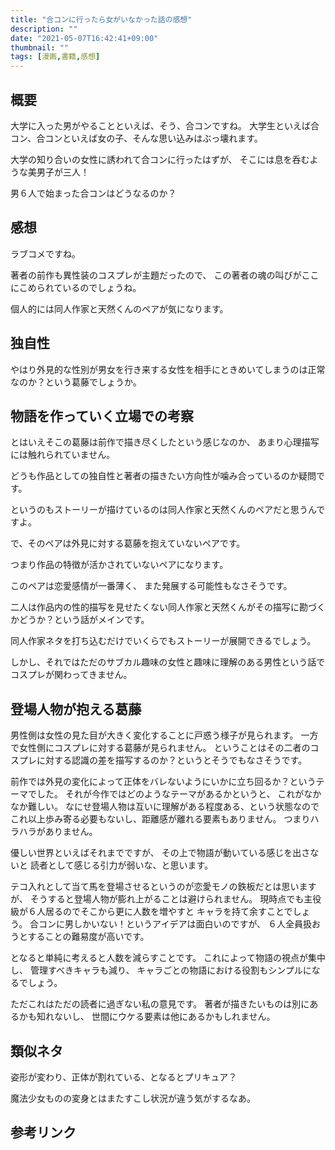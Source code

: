```yaml
---
title: "合コンに行ったら女がいなかった話の感想"
description: ""
date: "2021-05-07T16:42:41+09:00"
thumbnail: ""
tags: [漫画,書籍,感想]
---
```


## 概要
大学に入った男がやることといえば、そう、合コンですね。
大学生といえば合コン、合コンといえば女の子、そんな思い込みはぶっ壊れます。

大学の知り合いの女性に誘われて合コンに行ったはずが、
そこには息を呑むような美男子が三人！

男６人で始まった合コンはどうなるのか？

## 感想
ラブコメですね。

著者の前作も異性装のコスプレが主題だったので、
この著者の魂の叫びがここにこめられているのでしょうね。

個人的には同人作家と天然くんのペアが気になります。

## 独自性
やはり外見的な性別が男女を行き来する女性を相手にときめいてしまうのは正常なのか？という葛藤でしょうか。

## 物語を作っていく立場での考察


とはいえそこの葛藤は前作で描き尽くしたという感じなのか、
あまり心理描写には触れられていません。

どうも作品としての独自性と著者の描きたい方向性が噛み合っているのか疑問です。

というのもストーリーが描けているのは同人作家と天然くんのペアだと思うんですよ。

で、そのペアは外見に対する葛藤を抱えていないペアです。

つまり作品の特徴が活かされていないペアになります。

このペアは恋愛感情が一番薄く、
また発展する可能性もなさそうです。

二人は作品内の性的描写を見せたくない同人作家と天然くんがその描写に勘づくかどうか？という話がメインです。

同人作家ネタを打ち込むだけでいくらでもストーリーが展開できるでしょう。

しかし、それではただのサブカル趣味の女性と趣味に理解のある男性という話でコスプレが関わってきません。

## 登場人物が抱える葛藤
男性側は女性の見た目が大きく変化することに戸惑う様子が見られます。
一方で女性側にコスプレに対する葛藤が見られません。
ということはその二者のコスプレに対する認識の差を描写するのか？というとそうでもなさそうです。

前作では外見の変化によって正体をバレないようにいかに立ち回るか？というテーマでした。
それが今作ではどのようなテーマがあるかというと、
これがなかなか難しい。
なにせ登場人物は互いに理解がある程度ある、という状態なのでこれ以上歩み寄る必要もないし、距離感が離れる要素もありません。
つまりハラハラがありません。

優しい世界といえばそれまでですが、
その上で物語が動いている感じを出さないと
読者として感じる引力が弱いな、と思います。

テコ入れとして当て馬を登場させるというのが恋愛モノの鉄板だとは思いますが、
そうすると登場人物が膨れ上がることは避けられません。
現時点でも主役級が６人居るのでそこから更に人数を増やすと
キャラを持て余すことでしょう。
合コンに男しかいない！というアイデアは面白いのですが、
６人全員扱おうとすることの難易度が高いです。

となると単純に考えると人数を減らすことです。
これによって物語の視点が集中し、
管理すべきキャラも減り、
キャラごとの物語における役割もシンプルになるでしょう。

ただこれはただの読者に過ぎない私の意見です。
著者が描きたいものは別にあるかも知れないし、
世間にウケる要素は他にあるかもしれません。
## 類似ネタ
姿形が変わり、正体が割れている、となるとプリキュア？

魔法少女ものの変身とはまたすこし状況が違う気がするなあ。

## 参考リンク
<div data-vc_mylinkbox_id="887692562"></div>